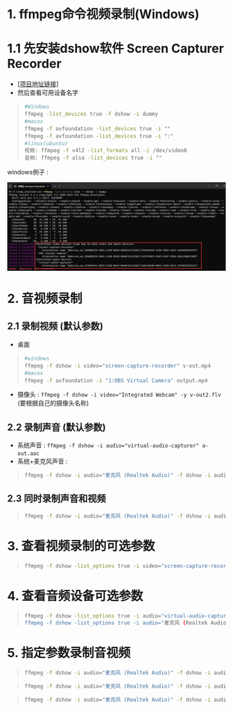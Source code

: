 # 1. ffmpeg命令视频录制(Windows)

# 1.1 先安装dshow软件 Screen Capturer Recorder

* [[项目地址链接]](https://sourceforge.net/projects/screencapturer/files/)
* 然后查看可用设备名字 

> ```bash
> #Windows
> ffmpeg -list_devices true -f dshow -i dummy
> #macos
> ffmpeg -f avfoundation -list_devices true -i ""
> ffmpeg -f avfoundation -list_devices true -i ":"
> #linux(ubuntu)
> 视频: ffmpeg -f v4l2 -list_formats all -i /dev/video0
> 音频: ffmpeg -f alsa -list_devices true -i ""
> ```

windows例子 : 

<img src="assets/image-20231227135152453.png" alt="image-20231227135152453" /> 

# 2. 音视频录制

## 2.1 录制视频 (默认参数)

* 桌面 

> ```bash
> #windows
> ffmpeg -f dshow -i video="screen-capture-recorder" v-out.mp4
> #macos
> ffmpeg -f avfoundation -i "1:OBS Virtual Camera" output.mp4
> ```



* 摄像头 : `ffmpeg -f dshow -i video="Integrated Webcam" -y v-out2.flv` (要根据自己的摄像头名称)

## 2.2 录制声音 (默认参数)

* 系统声音 : `ffmpeg -f dshow -i audio="virtual-audio-capturer" a-out.aac`
* 系统+麦克风声音 : 

> ```bash
> ffmpeg -f dshow -i audio="麦克风 (Realtek Audio)" -f dshow -i audio="virtual-audio-capturer" -filter_complex amix=inputs=2:duration=first:dropout_transition=2 a-out2.aac
> ```

## 2.3 同时录制声音和视频

> ```bash
> ffmpeg -f dshow -i audio="麦克风 (Realtek Audio)" -f dshow -i audio="virtualaudio-capturer" -filter_complex amix=inputs=2:duration=first:dropout_transition=2 -f dshow -i video="screen-capture-recorder" -y av-out.flv
> ```

# 3. 查看视频录制的可选参数

> ```bash
> ffmpeg -f dshow -list_options true -i video="screen-capture-recorder"
> ```

# 4. 查看音频设备可选参数

> ```bash
> ffmpeg -f dshow -list_options true -i audio="virtual-audio-capturer“
> ffmpeg -f dshow -list_options true -i audio="麦克风 (Realtek Audio)"
> ```

# 5. 指定参数录制音视频

> ```bash
> ffmpeg -f dshow -i audio="麦克风 (Realtek Audio)" -f dshow -i audio="virtual-audio-capturer" -filter_complex amix=inputs=2:duration=first:dropout_transition=2 -f dshow -video_size 1920x1080 -framerate 15 -pixel_format yuv420p -i video="screen-capturerecorder" -vcodec h264_qsv -b:v 3M -y av-out.flv
> ```

> ```bash
> ffmpeg -f dshow -i audio="麦克风 (Realtek Audio)" -f dshow -i audio="virtual-audio-capturer" -filter_complex amix=inputs=2:duration=first:dropout_transition=2 -f dshow -i video="screen-capture-recorder" -vcodec h264_qsv -b:v 3M -r 15 -y avout2.mp4
> ```

> ```bash
> ffmpeg -f dshow -i audio="麦克风 (Realtek Audio)" -f dshow -i audio="virtual-audio-capturer" -filter_complex amix=inputs=2:duration=first:dropout_transition=2 -f dshow -framerate 15 -pixel_format yuv420p -i video="screen-capture-recorder" -vcodec h264_qsv -b:v 3M -r 15 -y av-out3.mp4
> ```



